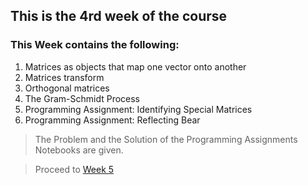 ## This is the 4rd week of the course

### This Week contains the following:

1. Matrices as objects that map one vector onto another
2. Matrices transform
3. Orthogonal matrices
4. The Gram-Schmidt Process
5. Programming Assignment: Identifying Special Matrices
6. Programming Assignment: Reflecting Bear

> The Problem and the Solution of the Programming Assignments Notebooks are given.

> Proceed to [Week 5](https://github.com/darkmatter18/Coursera-Mathematics-for-Machine-Learning-Linear-Algebra/tree/master/Week%205)